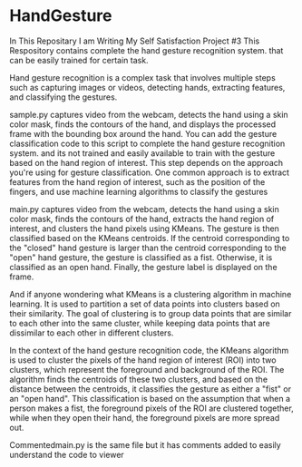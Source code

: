 # HandGesture

In This Repositary I am Writing My Self Satisfaction Project #3
This Respository contains complete the hand gesture recognition system. that can be easily trained for certain task.

Hand gesture recognition is a complex task that involves multiple steps such as capturing images or videos, detecting hands, extracting features, and classifying the gestures.

sample.py captures video from the webcam, detects the hand using a skin color mask, finds the contours of the hand, and displays the processed frame with the bounding box around the hand. You can add the gesture classification code to this script to complete the hand gesture recognition system. and its not trained and easily available to train with the gesture based on the hand region of interest. This step depends on the approach you're using for gesture classification. One common approach is to extract features from the hand region of interest, such as the position of the fingers, and use machine learning algorithms to classify the gestures

main.py captures video from the webcam, detects the hand using a skin color mask, finds the contours of the hand, extracts the hand region of interest, and clusters the hand pixels using KMeans. The gesture is then classified based on the KMeans centroids. If the centroid corresponding to the "closed" hand gesture is larger than the centroid corresponding to the "open" hand gesture, the gesture is classified as a fist. Otherwise, it is classified as an open hand. Finally, the gesture label is displayed on the frame. 

And if anyone wondering what  KMeans is a clustering algorithm in machine learning. It is used to partition a set of data points into clusters based on their similarity. The goal of clustering is to group data points that are similar to each other into the same cluster, while keeping data points that are dissimilar to each other in different clusters.

In the context of the hand gesture recognition code, the KMeans algorithm is used to cluster the pixels of the hand region of interest (ROI) into two clusters, which represent the foreground and background of the ROI. The algorithm finds the centroids of these two clusters, and based on the distance between the centroids, it classifies the gesture as either a "fist" or an "open hand". This classification is based on the assumption that when a person makes a fist, the foreground pixels of the ROI are clustered together, while when they open their hand, the foreground pixels are more spread out.

Commentedmain.py is the same file but it has comments added to easily understand the code to viewer
